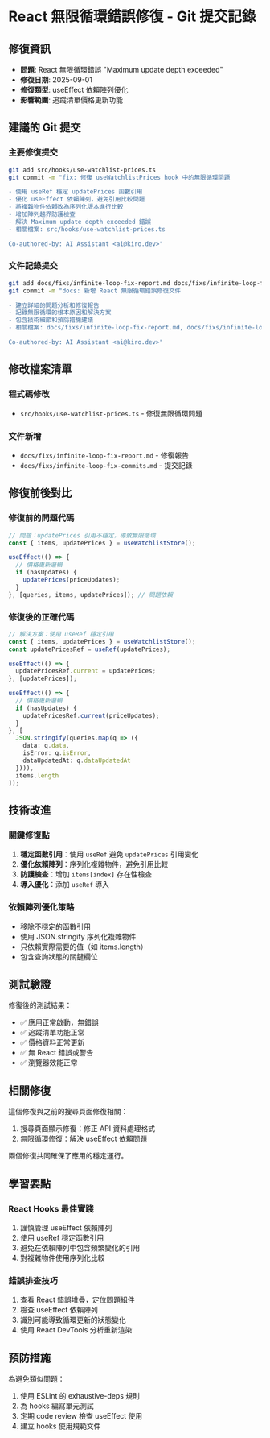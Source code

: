 # React 無限循環錯誤修復 - Git 提交記錄

## 修復資訊

- **問題**: React 無限循環錯誤 "Maximum update depth exceeded"
- **修復日期**: 2025-09-01
- **修復類型**: useEffect 依賴陣列優化
- **影響範圍**: 追蹤清單價格更新功能

## 建議的 Git 提交

### 主要修復提交

```bash
git add src/hooks/use-watchlist-prices.ts
git commit -m "fix: 修復 useWatchlistPrices hook 中的無限循環問題

- 使用 useRef 穩定 updatePrices 函數引用
- 優化 useEffect 依賴陣列，避免引用比較問題
- 將複雜物件依賴改為序列化版本進行比較
- 增加陣列越界防護檢查
- 解決 Maximum update depth exceeded 錯誤
- 相關檔案: src/hooks/use-watchlist-prices.ts

Co-authored-by: AI Assistant <ai@kiro.dev>"
```

### 文件記錄提交

```bash
git add docs/fixs/infinite-loop-fix-report.md docs/fixs/infinite-loop-fix-commits.md
git commit -m "docs: 新增 React 無限循環錯誤修復文件

- 建立詳細的問題分析和修復報告
- 記錄無限循環的根本原因和解決方案
- 包含技術細節和預防措施建議
- 相關檔案: docs/fixs/infinite-loop-fix-report.md, docs/fixs/infinite-loop-fix-commits.md

Co-authored-by: AI Assistant <ai@kiro.dev>"
```

## 修改檔案清單

### 程式碼修改
- `src/hooks/use-watchlist-prices.ts` - 修復無限循環問題

### 文件新增
- `docs/fixs/infinite-loop-fix-report.md` - 修復報告
- `docs/fixs/infinite-loop-fix-commits.md` - 提交記錄

## 修復前後對比

### 修復前的問題代碼
```typescript
// 問題：updatePrices 引用不穩定，導致無限循環
const { items, updatePrices } = useWatchlistStore();

useEffect(() => {
  // 價格更新邏輯
  if (hasUpdates) {
    updatePrices(priceUpdates);
  }
}, [queries, items, updatePrices]); // 問題依賴
```

### 修復後的正確代碼
```typescript
// 解決方案：使用 useRef 穩定引用
const { items, updatePrices } = useWatchlistStore();
const updatePricesRef = useRef(updatePrices);

useEffect(() => {
  updatePricesRef.current = updatePrices;
}, [updatePrices]);

useEffect(() => {
  // 價格更新邏輯
  if (hasUpdates) {
    updatePricesRef.current(priceUpdates);
  }
}, [
  JSON.stringify(queries.map(q => ({ 
    data: q.data, 
    isError: q.isError,
    dataUpdatedAt: q.dataUpdatedAt 
  }))),
  items.length
]);
```

## 技術改進

### 關鍵修復點
1. **穩定函數引用**：使用 `useRef` 避免 `updatePrices` 引用變化
2. **優化依賴陣列**：序列化複雜物件，避免引用比較
3. **防護檢查**：增加 `items[index]` 存在性檢查
4. **導入優化**：添加 `useRef` 導入

### 依賴陣列優化策略
- 移除不穩定的函數引用
- 使用 JSON.stringify 序列化複雜物件
- 只依賴實際需要的值（如 items.length）
- 包含查詢狀態的關鍵欄位

## 測試驗證

修復後的測試結果：
- ✅ 應用正常啟動，無錯誤
- ✅ 追蹤清單功能正常
- ✅ 價格資料正常更新
- ✅ 無 React 錯誤或警告
- ✅ 瀏覽器效能正常

## 相關修復

這個修復與之前的搜尋頁面修復相關：
1. 搜尋頁面顯示修復：修正 API 資料處理格式
2. 無限循環修復：解決 useEffect 依賴問題

兩個修復共同確保了應用的穩定運行。

## 學習要點

### React Hooks 最佳實踐
1. 謹慎管理 useEffect 依賴陣列
2. 使用 useRef 穩定函數引用
3. 避免在依賴陣列中包含頻繁變化的引用
4. 對複雜物件使用序列化比較

### 錯誤排查技巧
1. 查看 React 錯誤堆疊，定位問題組件
2. 檢查 useEffect 依賴陣列
3. 識別可能導致循環更新的狀態變化
4. 使用 React DevTools 分析重新渲染

## 預防措施

為避免類似問題：
1. 使用 ESLint 的 exhaustive-deps 規則
2. 為 hooks 編寫單元測試
3. 定期 code review 檢查 useEffect 使用
4. 建立 hooks 使用規範文件